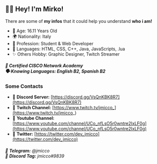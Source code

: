 ## 👋🏼 Hey! I'm Mirko!

There are some of **my infos** that it could help you understand **who i am!**

- 🎂 Age: 16.11 Years Old<br>
- 🌍 Nationality: Italy<br>
- 👀 Profession: Student & Web Developer<br>
- 📃 Languages: HTML, CSS, C++, Java, JavaScripts, .lua<br>
- ✨ Others Hobby: Graphic Designer, Twitch Streamer

##### 📝 Certified CISCO Network Academy <br>🗣️ Knowing Languages: English B2, Spanish B2<br>

### **Some Contacts**
- 🔗 **Discord Server:** [https://discord.gg/VsQnKBK8R7](https://discord.gg/VsQnKBK8R7)
- 🔗 **Twitch Channel:** [https://www.twitch.tv/jmicco_](https://www.twitch.tv/jmicco_)
- 🔗 **Youtube Channel:** [https://www.youtube.com/channel/UCo_nfLsO5r0wntre2IxLF0g](https://www.youtube.com/channel/UCo_nfLsO5r0wntre2IxLF0g)
- 🔗 **Twitter:** [https://twitter.com/dev_jmicco](https://twitter.com/dev_jmicco)

###### 👤 **Telegram:** @jmicco<br>👤 **Discord Tag:** jmicco#9839

